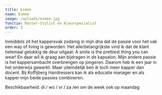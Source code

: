 ```yaml
---
title: Esmee
naam: Esmee
image: /uploads/esmee.jpg
functie: Master-Stylist en Kleurspecialist
order: 3
---
```



Inmiddels zit het kappersvak zodanig in mijn dna dat de passie voor het vak een way of living is geworden. Het allerbelangrijkste vind ik dat de klant helemaal gelukkig de deur uitgaat: A smile is the prettiest thing you can wear! En daar wil ik graag aan bijdragen in de kapsalon. Mijn andere passie is het kappersambacht overbrengen op jongeren. Daarom heb ik een jaar in het onderwijs gewerkt. Maar uiteindelijk ben ik toch meer kapper dan docent. Bij Koffijberg Hairdressers kan ik als educatie manager en als kapper mijn beide passies combineren.

Beschikbaarheid: di / wo / vr / za /en om de week ook op maandag